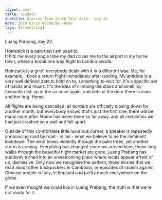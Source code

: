 ```yaml
---
layout: post
title: Saudade
subtitle: Diaries from South East Asia - day 22
date: 2020-03-25 00:00:00 +0000
tags: [Travelling]
---
```


Luang Prabang, day 22.

Homesick is a pain that I am used to.  
It hits me every single time my dad drives me to the airport in my home town,
where a brutal one way flight to London awaits.

Homesick is a grief, everybody deals with it in a different way.
Me, for example, I book a return flight immediately after landing.
My antidote is a very well defined date to hold on to, something to wait for.
It's a specific set of habits and rituals.
It's the idea of climbing the stairs and smell my favourite dish up in the air once again, 
and behind the door there is mum and her hug. Home.

All flights are being cancelled, all borders are officially closing down for another month,
but everybody knows that's just the first one, there will be many more after.
Home has never been so far away, and all certainties we had just crashed on a wall and fell apart.

Outside of this comfortable little luxurious corner, a speaker is repeatedly announcing road by road - in lao -
what we believe to be the imminent lockdown.
The wind blows violently through the palm trees, yet another storm is coming.
Everything has changed since we arrived here, those long walks through the beautiful night market are gone.
Luang Prabang has suddenly turned into an unwelcoming place where locals appear afraid of us, dismissive.
Only now we recognise the pattern, those stories that we read about other backpackers in Cambodia,
or episodes of racism against Chinese people in Italy, in England and pretty much everywhere on the globe.

If we even thought we could live in Luang Prabang, the truth is that we're not ready for it.
